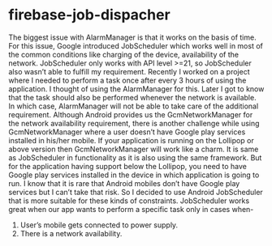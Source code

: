 # firebase-job-dispacher

The biggest issue with AlarmManager is that it works on the basis of time. For this issue, Google introduced JobScheduler which works well in most of the common conditions like charging of the device, availability of the network.
JobScheduler only works with API level >=21,  so JobScheduler also wasn’t able to fulfill my requirement.
Recently I worked on a project where I needed to perform a task once after every 3 hours of using the application. I thought of using the AlarmManager for this. Later I got to know that the task should also be performed whenever the network is available. In which case, AlarmManager will not be able to take care of the additional requirement.
Although Android provides us the GcmNetworkManager for the network availability requirement, there is another challenge while using GcmNetworkManager where a user doesn’t have Google play services installed in his/her mobile. If your application is running on the Lollipop or above version then GcmNetworkManager will work like a charm. It is same as JobScheduler in functionality as it is also using the same framework. But for the application having support below the Lollipop, you need to have Google play services installed in the device in which application is going to run. I know that it is rare that Android mobiles don’t have Google play services but I can’t take that risk. So I decided to use Android JobScheduler that is more suitable for these kinds of constraints. JobScheduler works great when our app wants to perform a specific task only in cases when-
1. User’s mobile gets connected to power supply.
2. There is a network availability.
